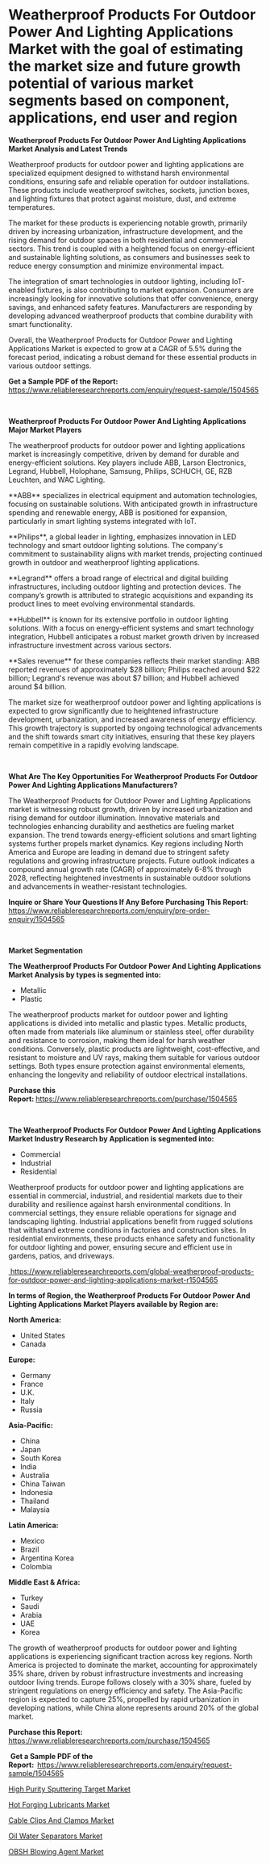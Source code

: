 <p><h1>Weatherproof Products For Outdoor Power And Lighting Applications Market with the goal of estimating the market size and future growth potential of various market segments based on component, applications, end user and region</h1></p><p><strong>Weatherproof Products For Outdoor Power And Lighting Applications Market Analysis and Latest Trends</strong></p>
<p><p>Weatherproof products for outdoor power and lighting applications are specialized equipment designed to withstand harsh environmental conditions, ensuring safe and reliable operation for outdoor installations. These products include weatherproof switches, sockets, junction boxes, and lighting fixtures that protect against moisture, dust, and extreme temperatures.</p><p>The market for these products is experiencing notable growth, primarily driven by increasing urbanization, infrastructure development, and the rising demand for outdoor spaces in both residential and commercial sectors. This trend is coupled with a heightened focus on energy-efficient and sustainable lighting solutions, as consumers and businesses seek to reduce energy consumption and minimize environmental impact.</p><p>The integration of smart technologies in outdoor lighting, including IoT-enabled fixtures, is also contributing to market expansion. Consumers are increasingly looking for innovative solutions that offer convenience, energy savings, and enhanced safety features. Manufacturers are responding by developing advanced weatherproof products that combine durability with smart functionality.</p><p>Overall, the Weatherproof Products for Outdoor Power and Lighting Applications Market is expected to grow at a CAGR of 5.5% during the forecast period, indicating a robust demand for these essential products in various outdoor settings.</p></p>
<p><strong>Get a Sample PDF of the Report:&nbsp;</strong> <a href="https://www.reliableresearchreports.com/enquiry/request-sample/1504565?utm_campaign=12&utm_medium=2&utm_source=Github&utm_content=ia&utm_term=27092024&utm_id=weatherproof-products-for-outdoor-power-and-lighting-applications">https://www.reliableresearchreports.com/enquiry/request-sample/1504565</a></p>
<p>&nbsp;</p>
<p><strong>Weatherproof Products For Outdoor Power And Lighting Applications Major Market Players</strong></p>
<p><p>The weatherproof products for outdoor power and lighting applications market is increasingly competitive, driven by demand for durable and energy-efficient solutions. Key players include ABB, Larson Electronics, Legrand, Hubbell, Holophane, Samsung, Philips, SCHUCH, GE, RZB Leuchten, and WAC Lighting.</p><p>**ABB** specializes in electrical equipment and automation technologies, focusing on sustainable solutions. With anticipated growth in infrastructure spending and renewable energy, ABB is positioned for expansion, particularly in smart lighting systems integrated with IoT.</p><p>**Philips**, a global leader in lighting, emphasizes innovation in LED technology and smart outdoor lighting solutions. The company's commitment to sustainability aligns with market trends, projecting continued growth in outdoor and weatherproof lighting applications.</p><p>**Legrand** offers a broad range of electrical and digital building infrastructures, including outdoor lighting and protection devices. The company’s growth is attributed to strategic acquisitions and expanding its product lines to meet evolving environmental standards.</p><p>**Hubbell** is known for its extensive portfolio in outdoor lighting solutions. With a focus on energy-efficient systems and smart technology integration, Hubbell anticipates a robust market growth driven by increased infrastructure investment across various sectors.</p><p>**Sales revenue** for these companies reflects their market standing: ABB reported revenues of approximately $28 billion; Philips reached around $22 billion; Legrand's revenue was about $7 billion; and Hubbell achieved around $4 billion. </p><p>The market size for weatherproof outdoor power and lighting applications is expected to grow significantly due to heightened infrastructure development, urbanization, and increased awareness of energy efficiency. This growth trajectory is supported by ongoing technological advancements and the shift towards smart city initiatives, ensuring that these key players remain competitive in a rapidly evolving landscape.</p></p>
<p>&nbsp;</p>
<p><strong>What Are The Key Opportunities For Weatherproof Products For Outdoor Power And Lighting Applications Manufacturers?</strong></p>
<p><p>The Weatherproof Products for Outdoor Power and Lighting Applications market is witnessing robust growth, driven by increased urbanization and rising demand for outdoor illumination. Innovative materials and technologies enhancing durability and aesthetics are fueling market expansion. The trend towards energy-efficient solutions and smart lighting systems further propels market dynamics. Key regions including North America and Europe are leading in demand due to stringent safety regulations and growing infrastructure projects. Future outlook indicates a compound annual growth rate (CAGR) of approximately 6-8% through 2028, reflecting heightened investments in sustainable outdoor solutions and advancements in weather-resistant technologies.</p></p>
<p><strong>Inquire or Share Your Questions If Any Before Purchasing This Report:</strong> <a href="https://www.reliableresearchreports.com/enquiry/pre-order-enquiry/1504565?utm_campaign=12&utm_medium=2&utm_source=Github&utm_content=ia&utm_term=27092024&utm_id=weatherproof-products-for-outdoor-power-and-lighting-applications">https://www.reliableresearchreports.com/enquiry/pre-order-enquiry/1504565</a></p>
<p>&nbsp;</p>
<p><strong>Market Segmentation</strong></p>
<p><strong>The Weatherproof Products For Outdoor Power And Lighting Applications Market Analysis by types is segmented into:</strong></p>
<p><ul><li>Metallic</li><li>Plastic</li></ul></p>
<p><p>The weatherproof products market for outdoor power and lighting applications is divided into metallic and plastic types. Metallic products, often made from materials like aluminum or stainless steel, offer durability and resistance to corrosion, making them ideal for harsh weather conditions. Conversely, plastic products are lightweight, cost-effective, and resistant to moisture and UV rays, making them suitable for various outdoor settings. Both types ensure protection against environmental elements, enhancing the longevity and reliability of outdoor electrical installations.</p></p>
<p><strong>Purchase this Report:&nbsp;</strong><a href="https://www.reliableresearchreports.com/purchase/1504565?utm_campaign=12&utm_medium=2&utm_source=Github&utm_content=ia&utm_term=27092024&utm_id=weatherproof-products-for-outdoor-power-and-lighting-applications">https://www.reliableresearchreports.com/purchase/1504565</a></p>
<p>&nbsp;</p>
<p><strong>The Weatherproof Products For Outdoor Power And Lighting Applications Market Industry Research by Application is segmented into:</strong></p>
<p><ul><li>Commercial</li><li>Industrial</li><li>Residential</li></ul></p>
<p><p>Weatherproof products for outdoor power and lighting applications are essential in commercial, industrial, and residential markets due to their durability and resilience against harsh environmental conditions. In commercial settings, they ensure reliable operations for signage and landscaping lighting. Industrial applications benefit from rugged solutions that withstand extreme conditions in factories and construction sites. In residential environments, these products enhance safety and functionality for outdoor lighting and power, ensuring secure and efficient use in gardens, patios, and driveways.</p></p>
<p><a href="https://www.reliableresearchreports.com/global-weatherproof-products-for-outdoor-power-and-lighting-applications-market-r1504565?utm_campaign=12&utm_medium=2&utm_source=Github&utm_content=ia&utm_term=27092024&utm_id=weatherproof-products-for-outdoor-power-and-lighting-applications">&nbsp;https://www.reliableresearchreports.com/global-weatherproof-products-for-outdoor-power-and-lighting-applications-market-r1504565</a></p>
<p><strong>In terms of Region, the Weatherproof Products For Outdoor Power And Lighting Applications Market Players available by Region are:</strong></p>
<p>
    <p> <strong> North America: </strong>
        <ul>
            <li>United States</li>
            <li>Canada</li>
        </ul>
        </p> 
    <p> <strong> Europe: </strong>
        <ul>
            <li>Germany</li>
            <li>France</li>
            <li>U.K.</li>
            <li>Italy</li>
            <li>Russia</li>
        </ul>
        </p> 
    <p> <strong> Asia-Pacific: </strong>
        <ul>
            <li>China</li>
            <li>Japan</li>
            <li>South Korea</li>
            <li>India</li>
            <li>Australia</li>
            <li>China Taiwan</li>
            <li>Indonesia</li>
            <li>Thailand</li>
            <li>Malaysia</li>
        </ul>
        </p> 
    <p> <strong> Latin America: </strong>
        <ul>
            <li>Mexico</li>
            <li>Brazil</li>
            <li>Argentina Korea</li>
            <li>Colombia</li>
        </ul>
        </p> 
    <p> <strong> Middle East & Africa: </strong>
        <ul>
            <li>Turkey</li>
            <li>Saudi</li>
            <li>Arabia</li>
            <li>UAE</li>
            <li>Korea</li>
        </ul>
    </p>
    </p>
<p><p>The growth of weatherproof products for outdoor power and lighting applications is experiencing significant traction across key regions. North America is projected to dominate the market, accounting for approximately 35% share, driven by robust infrastructure investments and increasing outdoor living trends. Europe follows closely with a 30% share, fueled by stringent regulations on energy efficiency and safety. The Asia-Pacific region is expected to capture 25%, propelled by rapid urbanization in developing nations, while China alone represents around 20% of the global market.</p></p>
<p><strong>Purchase this Report: </strong><a href="https://www.reliableresearchreports.com/purchase/1504565?utm_campaign=12&utm_medium=2&utm_source=Github&utm_content=ia&utm_term=27092024&utm_id=weatherproof-products-for-outdoor-power-and-lighting-applications">https://www.reliableresearchreports.com/purchase/1504565</a></p>
<p>&nbsp;<strong>Get a Sample PDF of the Report:&nbsp;&nbsp;</strong><a href="https://www.reliableresearchreports.com/enquiry/request-sample/1504565?utm_campaign=12&utm_medium=2&utm_source=Github&utm_content=ia&utm_term=27092024&utm_id=weatherproof-products-for-outdoor-power-and-lighting-applications">https://www.reliableresearchreports.com/enquiry/request-sample/1504565</a></p>
<p><strong></strong></p>
<p><p><a href="https://issuu.com/reportprime-2/docs/high-purity-sputtering-target-marke_9e5c786d4346cc?utm_campaign=12&utm_medium=2&utm_source=Github&utm_content=ia&utm_term=27092024&utm_id=weatherproof-products-for-outdoor-power-and-lighting-applications">High Purity Sputtering Target Market</a></p><p><a href="https://www.linkedin.com/pulse/global-perspectives-hot-forging-lubricants-market-trends-nzsyc?utm_campaign=12&utm_medium=2&utm_source=Github&utm_content=ia&utm_term=27092024&utm_id=weatherproof-products-for-outdoor-power-and-lighting-applications">Hot Forging Lubricants Market</a></p><p><a href="https://github.com/GenaGaines34/Market-Research-Report-List-1/blob/main/cable-clips-and-clamps-market.md?utm_campaign=12&utm_medium=2&utm_source=Github&utm_content=ia&utm_term=27092024&utm_id=weatherproof-products-for-outdoor-power-and-lighting-applications">Cable Clips And Clamps Market</a></p><p><a href="https://issuu.com/reportprime-2/docs/oil-water-separators-market-size-20_9755415f6c083e?utm_campaign=12&utm_medium=2&utm_source=Github&utm_content=ia&utm_term=27092024&utm_id=weatherproof-products-for-outdoor-power-and-lighting-applications">Oil Water Separators Market</a></p><p><a href="https://www.linkedin.com/pulse/emerging-market-trends-regional-analysis-obsh-blowing-agent-prxlc?utm_campaign=12&utm_medium=2&utm_source=Github&utm_content=ia&utm_term=27092024&utm_id=weatherproof-products-for-outdoor-power-and-lighting-applications">OBSH Blowing Agent Market</a></p></p>